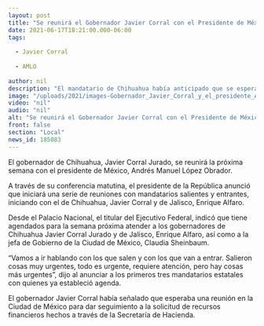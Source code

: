 ```yaml
---
layout: post
title: "Se reunirá el Gobernador Javier Corral con el Presidente de México la próxima semana"
date: 2021-06-17T18:21:00.000-06:00
tags:
  
  - Javier Corral
  
  - AMLO
  
author: nil
description: "El mandatario de Chihuahua había anticipado que se esperaba una reunión en la Ciudad de México para dar seguimiento a la solicitud de recursos financieros hechos a través de la Secretaría de Hacienda"
image: "/uploads/2021/images-Gobernador_Javier_Corral_y_el_presidente_Andrés_Manuel_López_Obrador.jpg"
video: "nil"
audio: "nil"
alt: "Se reunirá el Gobernador Javier Corral con el Presidente de México la próxima semana"
front: false
section: "Local"
news_id: 185083
---
```


El gobernador de Chihuahua, Javier Corral Jurado, se reunirá la próxima semana con el presidente de México, Andrés Manuel López Obrador.

 

A través de su conferencia matutina, el presidente de la República anunció que iniciará una serie de reuniones con mandatarios salientes y entrantes, iniciando con el de Chihuahua, Javier Corral y de Jalisco, Enrique Alfaro.

 

Desde el Palacio Nacional, el titular del Ejecutivo Federal, indicó que tiene agendados para la semana próxima atender a los gobernadores de Chihuahua Javier Corral Jurado y de Jalisco, Enrique Alfaro, así como a la jefa de Gobierno de la Ciudad de México, Claudia Sheinbaum.

 

“Vamos a ir hablando con los que salen y con los que van a entrar. Salieron cosas muy urgentes, todo es urgente, requiere atención, pero hay cosas más urgentes”, dijo al anunciar a los primeros tres mandatarios estatales con quienes ya estableció agenda.

 

El gobernador Javier Corral había señalado que esperaba una reunión en la Ciudad de México para dar seguimiento a la solicitud de recursos financieros hechos a través de la Secretaría de Hacienda.